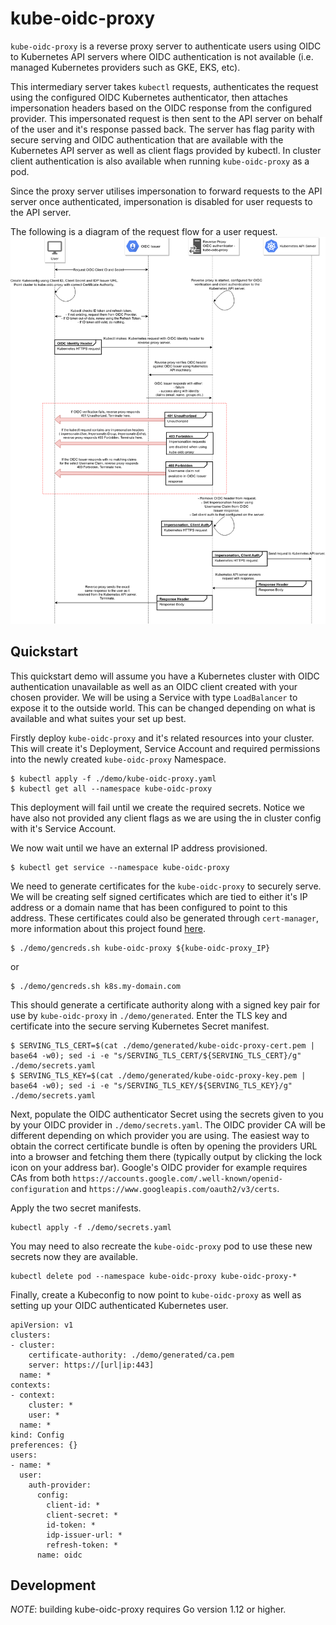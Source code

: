  # kube-oidc-proxy

`kube-oidc-proxy` is a reverse proxy server to authenticate users using OIDC to
Kubernetes API servers where OIDC authentication is not available (i.e. managed 
Kubernetes providers such as GKE, EKS, etc).

This intermediary server takes `kubectl` requests, authenticates the request using
the configured OIDC Kubernetes authenticator, then attaches impersonation
headers based on the OIDC response from the configured provider. This
impersonated request is then sent to the API server on behalf of the user and
it's response passed back. The server has flag parity with secure serving and
OIDC authentication that are available with the Kubernetes API server as well as
client flags provided by kubectl. In cluster client authentication is also
available when running `kube-oidc-proxy` as a pod.

Since the proxy server utilises impersonation to forward requests to the API
server once authenticated, impersonation is disabled for user requests to the
API server.

The following is a diagram of the request flow for a user request.
![kube-oidc-proxy request flow](/img/kube-oidc-proxy.png)

## Quickstart
This quickstart demo will assume you have a Kubernetes cluster with OIDC
authentication unavailable as well as an OIDC client created with your chosen
provider. We will be using a Service with type `LoadBalancer` to expose it to
the outside world. This can be changed depending on what is available and what
suites your set up best.

Firstly deploy `kube-oidc-proxy` and it's related resources into your cluster.
This will create it's Deployment, Service Account and required permissions into
the newly created `kube-oidc-proxy` Namespace.

```
$ kubectl apply -f ./demo/kube-oidc-proxy.yaml
$ kubectl get all --namespace kube-oidc-proxy
```

This deployment will fail until we create the required secrets. Notice we have
also not provided any client flags as we are using the in cluster config with
it's Service Account.

We now wait until we have an external IP address provisioned.

```
$ kubectl get service --namespace kube-oidc-proxy
```

We need to generate certificates for the `kube-oidc-proxy` to securely serve.
We will be creating self signed certificates which are tied to either it's IP
address or a domain name that has been configured to point to this address.
These certificates could also be generated through `cert-manager`, more
information about this project found
[here](https://github.com/jetstack/cert-manager).

```
$ ./demo/gencreds.sh kube-oidc-proxy ${kube-oidc-proxy_IP}
```

or

```
$ ./demo/gencreds.sh k8s.my-domain.com
```

This should generate a certificate authority along with a signed key pair for
use by `kube-oidc-proxy` in `./demo/generated`. Enter the TLS key and certificate
into the secure serving Kubernetes Secret manifest.

```
$ SERVING_TLS_CERT=$(cat ./demo/generated/kube-oidc-proxy-cert.pem | base64 -w0); sed -i -e "s/SERVING_TLS_CERT/${SERVING_TLS_CERT}/g" ./demo/secrets.yaml
$ SERVING_TLS_KEY=$(cat ./demo/generated/kube-oidc-proxy-key.pem | base64 -w0); sed -i -e "s/SERVING_TLS_KEY/${SERVING_TLS_KEY}/g" ./demo/secrets.yaml
```

Next, populate the OIDC authenticator Secret using the secrets given to you
by your OIDC provider in `./demo/secrets.yaml`. The OIDC provider CA will be
different depending on which provider you are using. The easiest way to obtain
the correct certificate bundle is often by opening the providers URL into a
browser and fetching them there (typically output by clicking the lock icon on
your address bar). Google's OIDC provider for example requires CAs from both
`https://accounts.google.com/.well-known/openid-configuration` and
`https://www.googleapis.com/oauth2/v3/certs`.


Apply the two secret manifests.

```
kubectl apply -f ./demo/secrets.yaml
```

You may need to also recreate the `kube-oidc-proxy` pod to use these new secrets
now they are available.

```
kubectl delete pod --namespace kube-oidc-proxy kube-oidc-proxy-*
```

Finally, create a Kubeconfig to now point to `kube-oidc-proxy` as well as setting
up your OIDC authenticated Kubernetes user.

```
apiVersion: v1
clusters:
- cluster:
    certificate-authority: ./demo/generated/ca.pem
    server: https://[url|ip:443]
  name: *
contexts:
- context:
    cluster: *
    user: *
  name: *
kind: Config
preferences: {}
users:
- name: *
  user:
    auth-provider:
      config:
        client-id: *
        client-secret: *
        id-token: *
        idp-issuer-url: *
        refresh-token: *
      name: oidc
```

## Development
*NOTE*: building kube-oidc-proxy requires Go version 1.12 or higher.
